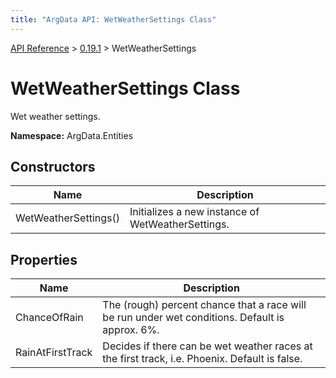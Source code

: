 ```yaml
---
title: "ArgData API: WetWeatherSettings Class"
---
```


[API Reference](/argdata/api) &gt; [0.19.1](/argdata/api/0.19.1) &gt; WetWeatherSettings

# WetWeatherSettings Class

Wet weather settings.

**Namespace:** ArgData.Entities

## Constructors

<table class="table table-bordered table-striped ">
<thead>
  <tr>
    <th>Name</th>
    <th>Description</th>
  </tr>
</thead>
<tbody>
  <tr>
    <td>WetWeatherSettings()</td>
    <td>Initializes a new instance of WetWeatherSettings.</td>
  </tr>
</tbody>
</table>


## Properties

<table class="table table-bordered table-striped ">
<thead>
  <tr>
    <th>Name</th>
    <th>Description</th>
  </tr>
</thead>
<tbody>
  <tr>
    <td>ChanceOfRain</td>
    <td>The (rough) percent chance that a race will be run under wet conditions. Default is approx. 6%.</td>
  </tr>
  <tr>
    <td>RainAtFirstTrack</td>
    <td>Decides if there can be wet weather races at the first track, i.e. Phoenix. Default is false.</td>
  </tr>
</tbody>
</table>


